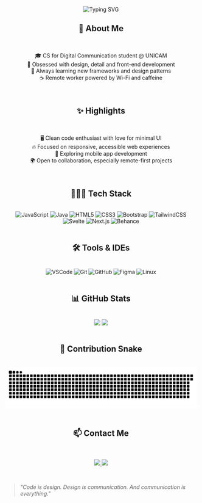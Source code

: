 <p align="center">
  <img src="https://readme-typing-svg.demolab.com?font=JetBrains+Mono&size=24&pause=1000&center=true&vCenter=true&width=435&lines=Hi%2C+I'm+Jason+%F0%9F%91%8B;Front-End+Developer;UI%2FUX+Guy;Frameworks+Enthusiast" alt="Typing SVG" />
</p>

<h2 align="center">🚀 About Me</h2>

<br>

<p align="center">
🎓 CS for Digital Communication student @ UNICAM <br>
🎨 Obsessed with design, detail and front-end development <br>
🧠 Always learning new frameworks and design patterns <br>
☕ Remote worker powered by Wi-Fi and caffeine
</p>

<br>

<h2 align="center">✨ Highlights</h2>

<br>

<p align="center">
🖥️ Clean code enthusiast with love for minimal UI  <br>
🔥 Focused on responsive, accessible web experiences  <br>
📱 Exploring mobile app development  <br>
🌍 Open to collaboration, especially remote-first projects  <br>
</p>

<br>

<h2 align="center">🧑🏼‍💻 Tech Stack</h2>

<br>

<div align="center">
  <img src="https://cdn.jsdelivr.net/gh/devicons/devicon/icons/javascript/javascript-original.svg" height="40" alt="JavaScript" />
  <img src="https://cdn.jsdelivr.net/gh/devicons/devicon/icons/java/java-original.svg" height="40" alt="Java" />
  <img src="https://cdn.jsdelivr.net/gh/devicons/devicon/icons/html5/html5-original.svg" height="40" alt="HTML5" />
  <img src="https://cdn.jsdelivr.net/gh/devicons/devicon/icons/css3/css3-original.svg" height="40" alt="CSS3" />
  <img src="https://cdn.jsdelivr.net/gh/devicons/devicon/icons/bootstrap/bootstrap-original.svg" height="40" alt="Bootstrap" />
  <img src="https://cdn.jsdelivr.net/gh/devicons/devicon/icons/tailwindcss/tailwindcss-plain.svg" height="40" alt="TailwindCSS" />
  <img src="https://cdn.jsdelivr.net/gh/devicons/devicon/icons/svelte/svelte-original.svg" height="40" alt="Svelte" />
  <img src="https://cdn.jsdelivr.net/gh/devicons/devicon/icons/nextjs/nextjs-original.svg" height="40" alt="Next.js" />
  <img src="https://cdn.jsdelivr.net/gh/devicons/devicon/icons/behance/behance-original.svg" height="40" alt="Behance" />
</div>

<br>

<h2 align="center">🛠️ Tools & IDEs</h2>

<br>

<div align="center">
  <img src="https://cdn.jsdelivr.net/gh/devicons/devicon/icons/vscode/vscode-original.svg" height="35" alt="VSCode" />
  <img src="https://cdn.jsdelivr.net/gh/devicons/devicon/icons/git/git-original.svg" height="35" alt="Git" />
  <img src="https://cdn.jsdelivr.net/gh/devicons/devicon/icons/github/github-original.svg" height="35" alt="GitHub" />
  <img src="https://cdn.jsdelivr.net/gh/devicons/devicon/icons/figma/figma-original.svg" height="35" alt="Figma" />
  <img src="https://cdn.jsdelivr.net/gh/devicons/devicon/icons/linux/linux-original.svg" height="35" alt="Linux" />
</div>

<br>

<h2 align="center">📊 GitHub Stats</h2>

<br>

<div align="center">
  <img src="https://github-readme-stats.vercel.app/api/top-langs?username=xBh4ne&locale=en&hide_title=false&layout=compact&card_width=320&langs_count=5&theme=dark&hide_border=false&order=2" height="150" />
  <img src="https://streak-stats.demolab.com?user=xBh4ne&locale=en&mode=daily&theme=dark&hide_border=false&border_radius=5&order=3" height="150" />
</div>

<br>

<h2 align="center">🐍 Contribution Snake</h2>

<br>

<div align="center">
  <img src="https://raw.githubusercontent.com/zanepearton/zanepearton/output/github-contribution-grid-snake-dark.svg#gh-dark-mode-only" alt="GitHub Contribution Grid Snake Animation Dark Mode"/>
</div>

<br>

<h2 align="center">📫 Contact Me</h2>

<br>

<p align="center">
  <a href="https://linkedin.com/in/jasonbini">
    <img src="https://img.shields.io/badge/LinkedIn-blue?style=for-the-badge&logo=linkedin&logoColor=white" />
  </a>
  <a href="mailto:me.jasonbini@gmail.com">
    <img src="https://img.shields.io/badge/Email-D14836?style=for-the-badge&logo=gmail&logoColor=white" />
  </a>
</p>

<br>

> *"Code is design. Design is communication. And communication is everything."*
